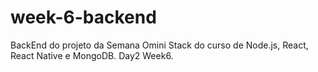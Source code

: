 # week-6-backend

BackEnd do projeto da Semana Omini Stack do curso de Node.js, React, React Native e MongoDB.
Day2 Week6.